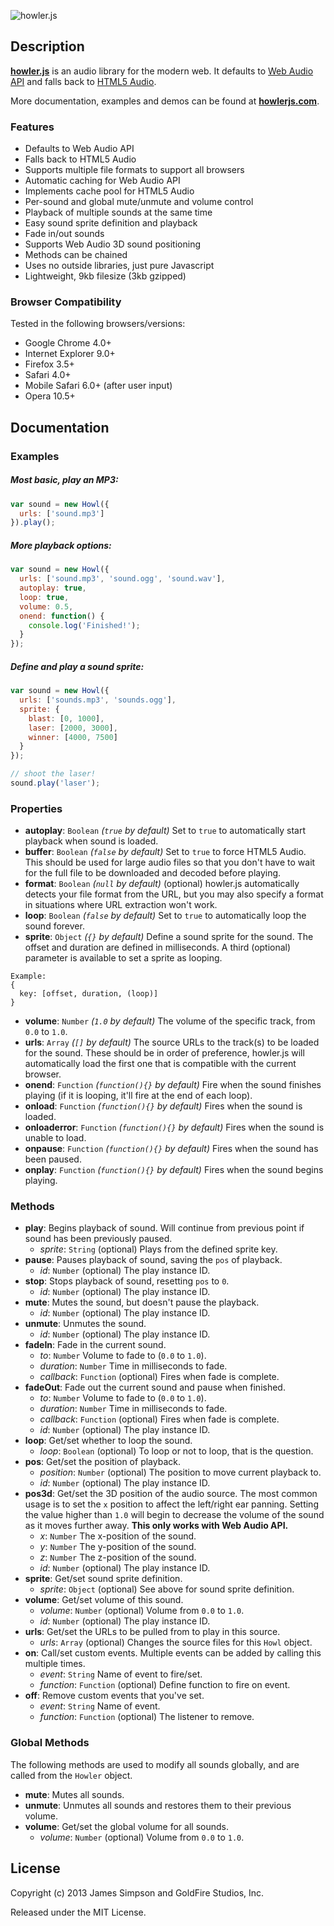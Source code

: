 ![howler.js](http://goldfirestudios.com/proj/howlerjs/howlerjs_logo.png "howler.js")

## Description
[**howler.js**](http://howlerjs.com) is an audio library for the modern web. It defaults to [Web Audio API](https://dvcs.w3.org/hg/audio/raw-file/tip/webaudio/specification.html) and falls back to [HTML5 Audio](http://www.whatwg.org/specs/web-apps/current-work/#the-audio-element).

More documentation, examples and demos can be found at **[howlerjs.com](http://howlerjs.com)**.

### Features
* Defaults to Web Audio API
* Falls back to HTML5 Audio
* Supports multiple file formats to support all browsers
* Automatic caching for Web Audio API
* Implements cache pool for HTML5 Audio
* Per-sound and global mute/unmute and volume control
* Playback of multiple sounds at the same time
* Easy sound sprite definition and playback
* Fade in/out sounds
* Supports Web Audio 3D sound positioning
* Methods can be chained
* Uses no outside libraries, just pure Javascript
* Lightweight, 9kb filesize (3kb gzipped)

### Browser Compatibility
Tested in the following browsers/versions:
* Google Chrome 4.0+
* Internet Explorer 9.0+
* Firefox 3.5+
* Safari 4.0+
* Mobile Safari 6.0+ (after user input)
* Opera 10.5+

## Documentation

### Examples

##### Most basic, play an MP3:
```javascript
var sound = new Howl({
  urls: ['sound.mp3']
}).play();
```

##### More playback options:
```javascript
var sound = new Howl({
  urls: ['sound.mp3', 'sound.ogg', 'sound.wav'],
  autoplay: true,
  loop: true,
  volume: 0.5,
  onend: function() {
    console.log('Finished!');
  }
});
```

##### Define and play a sound sprite:
```javascript
var sound = new Howl({
  urls: ['sounds.mp3', 'sounds.ogg'],
  sprite: {
    blast: [0, 1000],
    laser: [2000, 3000],
    winner: [4000, 7500]
  }
});

// shoot the laser!
sound.play('laser');
```

### Properties
* **autoplay**: `Boolean` *(`true` by default)* Set to `true` to automatically start playback when sound is loaded.
* **buffer**: `Boolean` *(`false` by default)* Set to `true` to force HTML5 Audio. This should be used for large audio files so that you don't have to wait for the full file to be downloaded and decoded before playing.
* **format**: `Boolean` *(`null` by default)* (optional) howler.js automatically detects your file format from the URL, but you may also specify a format in situations where URL extraction won't work.
* **loop**: `Boolean` *(`false` by default)* Set to `true` to automatically loop the sound forever.
* **sprite**: `Object` *(`{}` by default)* Define a sound sprite for the sound. The offset and duration are defined in milliseconds. A third (optional) parameter is available to set a sprite as looping.
```
Example:
{
  key: [offset, duration, (loop)]
}
```
* **volume**: `Number` *(`1.0` by default)* The volume of the specific track, from `0.0` to `1.0`.
* **urls**: `Array` *(`[]` by default)* The source URLs to the track(s) to be loaded for the sound. These should be in order of preference, howler.js will automatically load the first one that is compatible with the current browser.
* **onend**: `Function` *(`function(){}` by default)* Fire when the sound finishes playing (if it is looping, it'll fire at the end of each loop).
* **onload**: `Function` *(`function(){}` by default)* Fires when the sound is loaded.
* **onloaderror**: `Function` *(`function(){}` by default)* Fires when the sound is unable to load.
* **onpause**: `Function` *(`function(){}` by default)* Fires when the sound has been paused.
* **onplay**: `Function` *(`function(){}` by default)* Fires when the sound begins playing.

### Methods
* **play**: Begins playback of sound. Will continue from previous point if sound has been previously paused.
  * *sprite*: `String` (optional) Plays from the defined sprite key.
* **pause**: Pauses playback of sound, saving the `pos` of playback.
  * *id*: `Number` (optional) The play instance ID.
* **stop**: Stops playback of sound, resetting `pos` to `0`.
  * *id*: `Number` (optional) The play instance ID.
* **mute**: Mutes the sound, but doesn't pause the playback.
  * *id*: `Number` (optional) The play instance ID.
* **unmute**: Unmutes the sound.
  * *id*: `Number` (optional) The play instance ID.
* **fadeIn**: Fade in the current sound.
  * *to*: `Number` Volume to fade to (`0.0` to `1.0`).
  * *duration*: `Number` Time in milliseconds to fade.
  * *callback*: `Function` (optional) Fires when fade is complete.
* **fadeOut**: Fade out the current sound and pause when finished.
  * *to*: `Number` Volume to fade to (`0.0` to `1.0`).
  * *duration*: `Number` Time in milliseconds to fade.
  * *callback*: `Function` (optional) Fires when fade is complete.
  * *id*: `Number` (optional) The play instance ID.
* **loop**: Get/set whether to loop the sound.
  * *loop*: `Boolean` (optional) To loop or not to loop, that is the question.
* **pos**: Get/set the position of playback.
  * *position*: `Number` (optional) The position to move current playback to.
  * *id*: `Number` (optional) The play instance ID.
* **pos3d**: Get/set the 3D position of the audio source. The most common usage is to set the `x` position to affect the left/right ear panning. Setting the value higher than `1.0` will begin to decrease the volume of the sound as it moves further away. **This only works with Web Audio API.**
  * *x*: `Number` The x-position of the sound.
  * *y*: `Number` The y-position of the sound.
  * *z*: `Number` The z-position of the sound.
  * *id*: `Number` (optional) The play instance ID.
* **sprite**: Get/set sound sprite definition.
  * *sprite*: `Object` (optional) See above for sound sprite definition.
* **volume**: Get/set volume of this sound.
  * *volume*: `Number` (optional) Volume from `0.0` to `1.0`.
  * *id*: `Number` (optional) The play instance ID.
* **urls**: Get/set the URLs to be pulled from to play in this source.
  * *urls*: `Array` (optional) Changes the source files for this `Howl` object.
* **on**: Call/set custom events. Multiple events can be added by calling this multiple times.
  * *event*: `String` Name of event to fire/set.
  * *function*: `Function` (optional) Define function to fire on event.
* **off**: Remove custom events that you've set.
  * *event*: `String` Name of event.
  * *function*: `Function` (optional) The listener to remove.

### Global Methods
The following methods are used to modify all sounds globally, and are called from the `Howler` object.

* **mute**: Mutes all sounds.
* **unmute**: Unmutes all sounds and restores them to their previous volume.
* **volume**: Get/set the global volume for all sounds.
  * *volume*: `Number` (optional) Volume from `0.0` to `1.0`.

## License

Copyright (c) 2013 James Simpson and GoldFire Studios, Inc.

Released under the MIT License.

